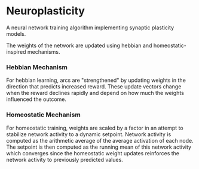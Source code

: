 # Neuroplasticity
A neural network training algorithm implementing synaptic plasticity models.

The weights of the network are updated using hebbian and homeostatic-inspired mechanisms.

### Hebbian Mechanism
For hebbian learning, arcs are "strengthened" by updating weights in the direction that predicts increased reward. These update vectors change when the reward declines rapidly and depend on how much the weights influenced the outcome.

### Homeostatic Mechanism
For homeostatic training, weights are scaled by a factor in an attempt to stabilize network activity to a dynamic setpoint. Network activity is computed as the arithmetic average of the average activation of each node. The setpoint is then computed as the running mean of this network activity which converges since the homeostatic weight updates reinforces the network activity to previously predicted values.
